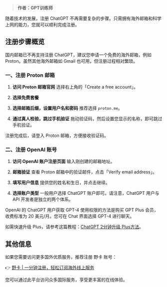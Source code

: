 > **作者：GPT训练师**

随着技术的发展，注册 ChatGPT 不再需要复杂的步骤。只需拥有海外邮箱和科学上网的能力，您就可以顺利完成注册。

## 注册步骤概览

国内邮箱已不再支持注册 ChatGPT，建议您申请一个免费的海外邮箱，例如 Proton。虽然其他海外邮箱如 Gmail 也可用，但注册过程相对繁琐。

### 一、注册 Proton 邮箱

1. **访问 Proton 邮箱官网**
   选择右上角的「Create a free account」。

2. **选择免费套餐**

3. **选择邮箱后缀，设置用户名和密码**
   推荐选择 `proton.me`。

4. **通过真人检验，跳过手机验证**
   拖动验证码，然后设置您显示的名称，即可跳过手机验证。

注册完成后，请登入 Proton 邮箱，方便接收验证码。

### 二、注册 OpenAI 账号

1. **访问 OpenAI 账户注册页面**
   输入刚创建的邮箱地址。

2. **邮箱验证**
   查看 Proton 邮箱中的验证邮件，点击「Verify email address」。

3. **填写用户信息**
   提供您的姓名和生日，并点击继续。

4. **选择账户类型**
   一般用户选择 ChatGPT 账户即可。请注意，ChatGPT 用户与 API 开发者是独立的两个体系。

OpenAI 的 ChatGPT 用户获取 GPT-4 使用权限的方法是购买 GPT Plus 会员，收费标准为 20 美元/月。您可在 Chat 界面选择 GPT-4 进行聊天。

如需快速升级 Plus，请参考这篇教程：[ChatGPT 2分钟升级 Plus方法](https://bit.ly/bewildcard)。

## 其他信息

如果您需要访问更多国外优质服务，推荐注册 野卡 账号：

👉 [野卡 | 一分钟注册，轻松订阅海外线上服务](https://bit.ly/bewildcard)

您可以通过此平台访问众多国际服务，享受更丰富的在线体验。